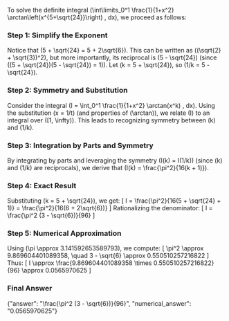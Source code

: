 
To solve the definite integral \(\int\limits_0^1 \frac{1}{1+x^2} \arctan\left(x^{5+\sqrt{24}}\right) \, dx\), we proceed as follows:

### Step 1: Simplify the Exponent
Notice that \(5 + \sqrt{24} = 5 + 2\sqrt{6}\). This can be written as \((\sqrt{2} + \sqrt{3})^2\), but more importantly, its reciprocal is \(5 - \sqrt{24}\) (since \((5 + \sqrt{24})(5 - \sqrt{24}) = 1\)). Let \(k = 5 + \sqrt{24}\), so \(1/k = 5 - \sqrt{24}\).

### Step 2: Symmetry and Substitution
Consider the integral \(I = \int_0^1 \frac{1}{1+x^2} \arctan(x^k) \, dx\). Using the substitution \(x = 1/t\) (and properties of \(\arctan\)), we relate \(I\) to an integral over \([1, \infty)\). This leads to recognizing symmetry between \(k\) and \(1/k\).

### Step 3: Integration by Parts and Symmetry
By integrating by parts and leveraging the symmetry \(I(k) = I(1/k)\) (since \(k\) and \(1/k\) are reciprocals), we derive that \(I(k) = \frac{\pi^2}{16(k + 1)}\).

### Step 4: Exact Result
Substituting \(k = 5 + \sqrt{24}\), we get:
\[
I = \frac{\pi^2}{16(5 + \sqrt{24} + 1)} = \frac{\pi^2}{16(6 + 2\sqrt{6})}
\]
Rationalizing the denominator:
\[
I = \frac{\pi^2 (3 - \sqrt{6})}{96}
\]

### Step 5: Numerical Approximation
Using \(\pi \approx 3.141592653589793\), we compute:
\[
\pi^2 \approx 9.869604401089358, \quad 3 - \sqrt{6} \approx 0.550510257216822
\]
Thus:
\[
I \approx \frac{9.869604401089358 \times 0.550510257216822}{96} \approx 0.0565970625
\]

### Final Answer
{"answer": "\\frac{\\pi^2 (3 - \\sqrt{6})}{96}", "numerical_answer": "0.0565970625"}